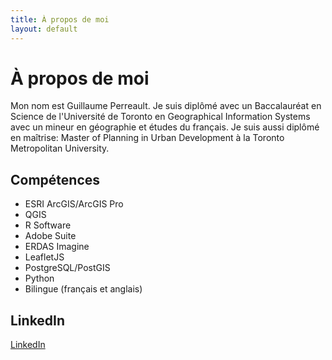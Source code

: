 ```yaml
---
title: À propos de moi
layout: default
---
```


# À propos de moi
Mon nom est Guillaume Perreault. Je suis diplômé avec un Baccalauréat en Science de l'Université de Toronto en Geographical Information Systems avec un mineur en géographie et études du français. Je suis aussi diplômé en maîtrise: Master of Planning in Urban Development à la Toronto Metropolitan University.


## Compétences
* ESRI ArcGIS/ArcGIS Pro
* QGIS
* R Software
* Adobe Suite
* ERDAS Imagine
* LeafletJS
* PostgreSQL/PostGIS
* Python
* Bilingue (français et anglais)

## LinkedIn
[LinkedIn](https://www.linkedin.com/in/guillaume-perreault-5b9b352b1/)

